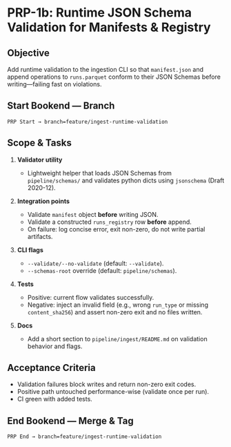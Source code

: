 
# PRP-1b: Runtime JSON Schema Validation for Manifests & Registry

## Objective
Add runtime validation to the ingestion CLI so that `manifest.json` and append operations to `runs.parquet` conform to their JSON Schemas before writing—failing fast on violations.

## Start Bookend — Branch
```
PRP Start → branch=feature/ingest-runtime-validation
```

## Scope & Tasks
1. **Validator utility**
   - Lightweight helper that loads JSON Schemas from `pipeline/schemas/` and validates python dicts using `jsonschema` (Draft 2020-12).

2. **Integration points**
   - Validate `manifest` object **before** writing JSON.
   - Validate a constructed `runs_registry` row **before** append.
   - On failure: log concise error, exit non-zero, do not write partial artifacts.

3. **CLI flags**
   - `--validate/--no-validate` (default: `--validate`).
   - `--schemas-root` override (default: `pipeline/schemas`).

4. **Tests**
   - Positive: current flow validates successfully.
   - Negative: inject an invalid field (e.g., wrong `run_type` or missing `content_sha256`) and assert non-zero exit and no files written.

5. **Docs**
   - Add a short section to `pipeline/ingest/README.md` on validation behavior and flags.

## Acceptance Criteria
- Validation failures block writes and return non-zero exit codes.
- Positive path untouched performance-wise (validate once per run).
- CI green with added tests.

## End Bookend — Merge & Tag
```
PRP End → branch=feature/ingest-runtime-validation
```
